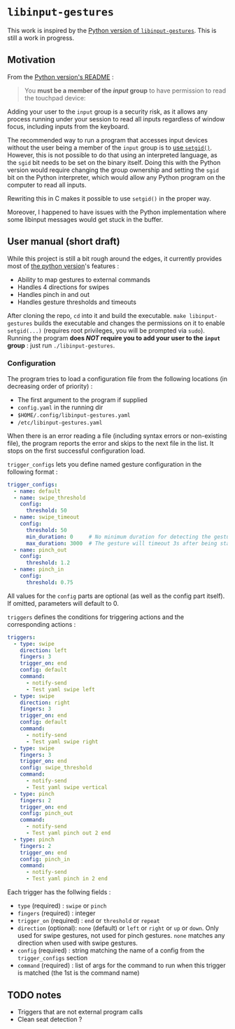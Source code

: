 # `libinput-gestures`

This work is inspired by the [Python version of `libinput-gestures`](https://github.com/bulletmark/libinput-gestures).
This is still a work in progress.

## Motivation

From the [Python version's README](https://github.com/bulletmark/libinput-gestures/blob/master/README.md#installation) : 

> You **must be a member of the _input_ group** to have permission to read the
> touchpad device:

Adding your user to the `input` group is a security risk, as it allows any
process running under your session to read all inputs regardless of window
focus, including inputs from the keyboard.

The recommended way to run a program that accesses input devices without the
user being a member of the `input` group is to [use
`setgid()`](https://linuxhint.com/setuid-setgid-sticky-bit/). However, this is
not possible to do that using an interpreted language, as the `sgid` bit needs
to be set on the binary itself. Doing this with the Python version would
require changing the group ownership and setting the `sgid` bit on the Python
interpreter, which would allow any Python program on the computer to read all
inputs.

Rewriting this in C makes it possible to use `setgid()` in the proper way.

Moreover, I happened to have issues with the Python implementation where some
libinput messages would get stuck in the buffer.

## User manual (short draft)

While this project is still a bit rough around the edges, it currently provides
most of [the python version](https://github.com/bulletmark/libinput-gestures)'s
features :

- Ability to map gestures to external commands
- Handles 4 directions for swipes
- Handles pinch in and out
- Handles gesture thresholds and timeouts

After cloning the repo, `cd` into it and build the executable. `make
libinput-gestures` builds the executable and changes the permissions on it to
enable `setgid(...)` (requires root privileges, you will be prompted via
`sudo`). Running the program **does _NOT_ require you to add your user to the
`input` group** : just run `./libinput-gestures`.

### Configuration

The program tries to load a configuration file from the following locations (in decreasing order of priority) :

- The first argument to the program if supplied
- `config.yaml` in the running dir
- `$HOME/.config/libinput-gestures.yaml`
- `/etc/libinput-gestures.yaml`

When there is an error reading a file (including syntax errors or non-existing file), the program reports the error and skips to the next file in the list. It stops on the first successful configuration load.

`trigger_configs` lets you define named gesture configuration in the following format :

```yaml
trigger_configs:
  - name: default
  - name: swipe_threshold
    config:
      threshold: 50
  - name: swipe_timeout
    config:
      threshold: 50
      min_duration: 0     # No minimum duration for detecting the gesture
      max_duration: 3000  # The gesture will timeout 3s after being started
  - name: pinch_out
    config:
      threshold: 1.2
  - name: pinch_in
    config:
      threshold: 0.75
```

All values for the `config` parts are optional (as well as the config part itself). If omitted, parameters will default to 0.

`triggers` defines the conditions for triggering actions and the corresponding actions :

```yaml
triggers:
  - type: swipe
    direction: left
    fingers: 3
    trigger_on: end
    config: default
    command:
      - notify-send
      - Test yaml swipe left
  - type: swipe
    direction: right
    fingers: 3
    trigger_on: end
    config: default
    command:
      - notify-send
      - Test yaml swipe right
  - type: swipe
    fingers: 3
    trigger_on: end
    config: swipe_threshold
    command:
      - notify-send
      - Test yaml swipe vertical
  - type: pinch
    fingers: 2
    trigger_on: end
    config: pinch_out
    command:
      - notify-send
      - Test yaml pinch out 2 end
  - type: pinch
    fingers: 2
    trigger_on: end
    config: pinch_in
    command:
      - notify-send
      - Test yaml pinch in 2 end
```

Each trigger has the follwing fields :

- `type` (required) : `swipe` or `pinch`
- `fingers` (required) : integer
- `trigger_on` (required) : `end` or `threshold` or `repeat`
- `direction` (optional): `none` (default) or `left` or `right` or `up` or `down`. Only used for swipe gestures, not used for pinch gestures. `none` matches any direction when used with swipe gestures.
- `config` (required) : string matching the name of a config from the `trigger_configs` section
- `command` (required) : list of args for the command to run when this trigger is matched (the 1st is the command name)

## TODO notes

- Triggers that are not external program calls
- Clean seat detection ?
